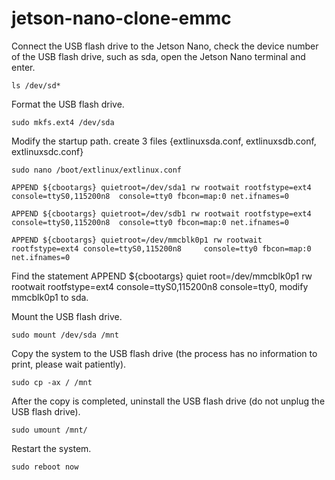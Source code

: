 # jetson-nano-clone-emmc

Connect the USB flash drive to the Jetson Nano, check the device number of the USB flash drive, such as sda, open the Jetson Nano terminal and enter.

	ls /dev/sd*

Format the USB flash drive.

	sudo mkfs.ext4 /dev/sda


Modify the startup path.
create 3 files {extlinuxsda.conf, extlinuxsdb.conf, extlinuxsdc.conf}

	sudo nano /boot/extlinux/extlinux.conf

	APPEND ${cbootargs} quietroot=/dev/sda1 rw rootwait rootfstype=ext4 console=ttyS0,115200n8 	console=tty0 fbcon=map:0 net.ifnames=0

	APPEND ${cbootargs} quietroot=/dev/sdb1 rw rootwait rootfstype=ext4 console=ttyS0,115200n8 	console=tty0 fbcon=map:0 net.ifnames=0

	APPEND ${cbootargs} quietroot=/dev/mmcblk0p1 rw rootwait rootfstype=ext4 console=ttyS0,115200n8 	console=tty0 fbcon=map:0 net.ifnames=0

Find the statement APPEND ${cbootargs} quiet root=/dev/mmcblk0p1 rw rootwait rootfstype=ext4 console=ttyS0,115200n8 console=tty0, modify mmcblk0p1 to sda.

Mount the USB flash drive.

	sudo mount /dev/sda /mnt

Copy the system to the USB flash drive (the process has no information to print, please wait patiently).

	sudo cp -ax / /mnt

After the copy is completed, uninstall the USB flash drive (do not unplug the USB flash drive).

	sudo umount /mnt/

Restart the system.

	sudo reboot now

